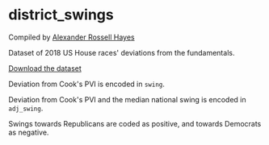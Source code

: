 # district_swings

Compiled by [Alexander Rossell Hayes](http://alexander.rossellhayes.com)

Dataset of 2018 US House races' deviations from the fundamentals.

[Download the dataset](https://github.com/rossellhayes/district_swings/releases/download/v1.0/district_swings.csv)

Deviation from Cook's PVI is encoded in `swing`.

Deviation from Cook's PVI and the median national swing is encoded in `adj_swing`.

Swings towards Republicans are coded as positive, and towards Democrats as negative.
